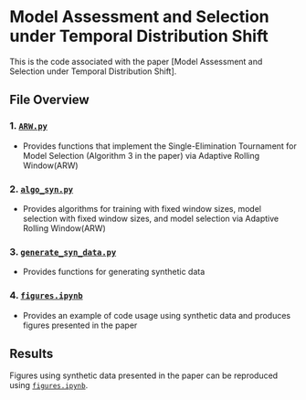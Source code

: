 # Model Assessment and Selection under Temporal Distribution Shift
This is the code associated with the paper [Model Assessment and Selection under Temporal Distribution Shift].

## File Overview 
### 1. <a href="./code_syn/ARW.py">`ARW.py`</a>
- Provides functions that implement the Single-Elimination Tournament for Model Selection (Algorithm 3 in the paper) via Adaptive Rolling Window(ARW)

### 2. <a href="./code_syn/algo_syn">`algo_syn.py`</a>
- Provides algorithms for training with fixed window sizes, model selection with fixed window sizes, and model selection via Adaptive Rolling Window(ARW)
  
### 3. <a href="./code_syn/generate_syn_data.py">`generate_syn_data.py`</a>
- Provides functions for generating synthetic data

### 4. <a href="./code_syn/figures.ipynb">`figures.ipynb`</a>
- Provides an example of code usage using synthetic data and produces figures presented in the paper

## Results
Figures using synthetic data presented in the paper can be reproduced using <a href="./code_syn/figures.ipynb">`figures.ipynb`</a>.
